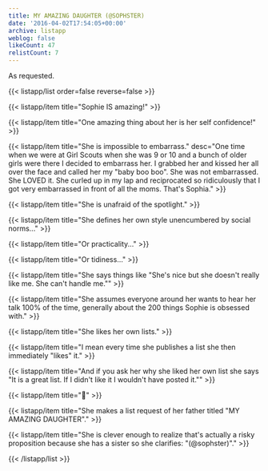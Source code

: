 ```yaml
---
title: MY AMAZING DAUGHTER (@SOPHSTER)
date: '2016-04-02T17:54:05+00:00'
archive: listapp
weblog: false
likeCount: 47
relistCount: 7
---
```


As requested.

<!--more-->

{{< listapp/list order=false reverse=false >}}

   {{< listapp/item title="Sophie IS amazing!" >}}

   {{< listapp/item title="One amazing thing about her is her self confidence!" >}}

   {{< listapp/item title="She is impossible to embarrass."
      desc="One time when we were at Girl Scouts when she was 9 or 10 and a bunch of older girls were there I decided to embarrass her. I grabbed her and kissed her all over the face and called her my \"baby boo boo\". She was not embarrassed. She LOVED it. She curled up in my lap and reciprocated so ridiculously that I got very embarrassed in front of all the moms. That's Sophia." >}}

   {{< listapp/item title="She is unafraid of the spotlight." >}}

   {{< listapp/item title="She defines her own style unencumbered by social norms..." >}}

   {{< listapp/item title="Or practicality..." >}}

   {{< listapp/item title="Or tidiness..." >}}

   {{< listapp/item title="She says things like \"She's nice but she doesn't really like me. She can't handle me.\"" >}}

   {{< listapp/item title="She assumes everyone around her wants to hear her talk 100% of the time, generally about the 200 things Sophie is obsessed with." >}}

   {{< listapp/item title="She likes her own lists." >}}

   {{< listapp/item title="I mean every time she publishes a list she then immediately \"likes\" it." >}}

   {{< listapp/item title="And if you ask her why she liked her own list she says \"It is a great list. If I didn't like it I wouldn't have posted it.\"" >}}

   {{< listapp/item title="🤔" >}}

   {{< listapp/item title="She makes a list request of her father titled \"MY AMAZING DAUGHTER\"." >}}

   {{< listapp/item title="She is clever enough to realize that's actually a risky proposition because she has a sister so she clarifies: \"(@sophster)\"." >}}

{{< /listapp/list >}}
